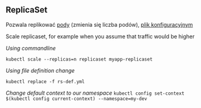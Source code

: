 ## ReplicaSet

Pozwala replikować [pody](pod-definition.yml) (zmienia się liczba podów), [plik konfiguracyjnym](rs-def.yml)

Scale replicaset, for example when you assume that traffic would be higher 

*Using commandline*

`kubectl scale --replicas=n replicaset myapp-replicaset`

*Using file definition change*

`kubectl replace -f rs-def.yml`

*Change default context to our namespace*
`kubectl config set-context $(kubectl config current-context) --namespace=my-dev`
